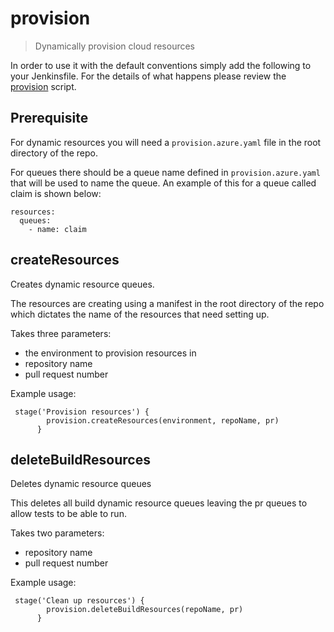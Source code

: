 # provision

> Dynamically provision cloud resources

In order to use it with the default conventions simply add the following to
your Jenkinsfile.
For the details of what happens please review the
[provision](provision.groovy) script.

## Prerequisite
For dynamic resources you will need a `provision.azure.yaml` file in the root directory of the repo.

For queues there should be a queue name defined in `provision.azure.yaml` that will be used to name the queue. An example of this for a queue called claim is shown below:

```
resources:
  queues:
    - name: claim
```
## createResources

Creates dynamic resource queues.

The resources are creating using a manifest in the root directory of the repo which dictates the name of the resources that need setting up.

Takes three parameters:
- the environment to provision resources in
- repository name
- pull request number

Example usage:
```
 stage('Provision resources') {
        provision.createResources(environment, repoName, pr)
      }
```

## deleteBuildResources

Deletes dynamic resource queues

This deletes all build dynamic resource queues leaving the pr queues to allow tests to be able to run.

Takes two parameters:
- repository name
- pull request number

Example usage:
```
 stage('Clean up resources') {
        provision.deleteBuildResources(repoName, pr)
      }
```
